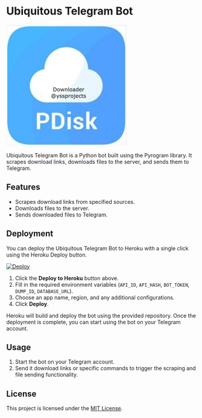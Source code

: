 # Ubiquitous Telegram Bot

![Logo](thumb.jpg)

Ubiquitous Telegram Bot is a Python bot built using the Pyrogram library. It scrapes download links, downloads files to the server, and sends them to Telegram.

## Features

- Scrapes download links from specified sources.
- Downloads files to the server.
- Sends downloaded files to Telegram.

## Deployment

You can deploy the Ubiquitous Telegram Bot to Heroku with a single click using the Heroku Deploy button.

[![Deploy](https://www.herokucdn.com/deploy/button.svg)](https://heroku.com/deploy?template=https://github.com/iseshu/ubiquitous-telegram)

1. Click the **Deploy to Heroku** button above.
2. Fill in the required environment variables (`API_ID`, `API_HASH`, `BOT_TOKEN`, `DUMP_ID`, `DATABASE_URL`).
3. Choose an app name, region, and any additional configurations.
4. Click **Deploy**.

Heroku will build and deploy the bot using the provided repository. Once the deployment is complete, you can start using the bot on your Telegram account.

## Usage

1. Start the bot on your Telegram account.
2. Send it download links or specific commands to trigger the scraping and file sending functionality.

## License

This project is licensed under the [MIT License](LICENSE).
